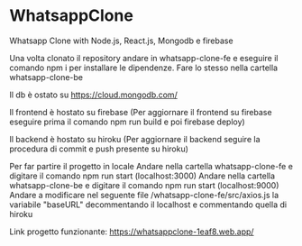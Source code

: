 # WhatsappClone
Whatsapp Clone with Node.js, React.js, Mongodb e firebase

Una volta clonato il repository andare in whatsapp-clone-fe e eseguire il comando npm i per installare le dipendenze.
Fare lo stesso nella cartella whatsapp-clone-be

Il db è ostato su https://cloud.mongodb.com/

Il frontend è hostato su firebase
(Per aggiornare il frontend su firebase eseguire prima il comando npm run build e poi firebase deploy)

Il backend è hostato su hiroku 
(Per aggiornare il backend seguire la procedura di commit e push presente su hiroku)

Per far partire il progetto in locale 
Andare nella cartella whatsapp-clone-fe e digitare il comando npm run start (localhost:3000)
Andare nella cartella whatsapp-clone-be e digitare il comando npm run start (localhost:9000)
Andare a modificare nel seguente file /whatsapp-clone-fe/src/axios.js la variabile "baseURL" decommentando il localhost e commentando quella di hiroku

Link progetto funzionante: https://whatsappclone-1eaf8.web.app/
